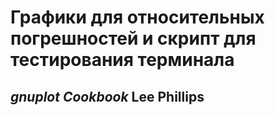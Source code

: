 # Графики для относительных погрешностей и скрипт для тестирования терминала
## *gnuplot Cookbook* Lee Phillips
